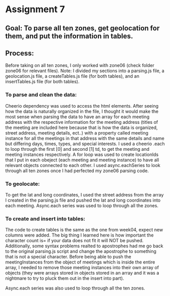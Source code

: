# Assignment 7
## Goal: To parse all ten zones, get geolocation for them, and put the information in tables.

## Process: 
Before taking on all ten zones, I only worked with zone06 (check folder zone06 for relevant files).
Note: I divided my sections into a parsing.js file, a geolocation.js file, a createTables.js file (for both tables), and an insertTables.js file (for both tables).

### To parse and clean the data: 
Cheerio dependency was used to access the html elements. 
After seeing how the data is naturally organized in the file, I thought it would make the most sense when parsing the data to have an array for each meeting address with the respective information for the meeting address (titles of the meeting are included here because that is how the data is organized, street address, meeting details, ect..) with a property called meeting instance for all the meetings in that address with the same details and name but differing days, times, types, and special interests. 
I used a cheerio .each to loop through the first [0] and second [1] td, to get the meeting and meeting instances respectively. 
A for loop was used to create locationIds that I put in each obeject (each meeting and meeting instance) to have all relevant objects connected to each other. 
I used async.eachSeries to look through all ten zones once I had perfected my zone06 parsing code. 

### To geolocate: 
To get the lat and long coordinates, I used the street address from the array I created in the parsing.js file and pushed the lat and long coordinates into each meeting. 
Async.each series was used to loop through all the zones. 

### To create and insert into tables: 
The code to create tables is the same as the one from week04, expect new columns were added. The big thing I learned here is how important the character count is= if your data does not fit it will NOT be pushed. 
Additionally, some syntax problems realted to apostrophes had me go back to the original parsing.js script and change the apostrophe to something that is not a special character. 
Before being able to push the meetingInstances from the object of meetings which is inside the entire array, I needed to remove those meeting instances into their own array of objects (they were arrays stored in objects stored in an array and it was a nightmare to try to pluck them out in the insert into part).

Async.each series was also used to loop through all the ten zones. 